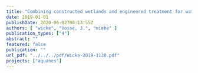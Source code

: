 ```yaml
---
title: "Combining constructed wetlands and engineered treatment for water reuse, report WP3, Deliverable D3.1."
date: 2019-01-01
publishDate: 2020-06-02T08:13:55Z
authors: [ "wicke", "Vosse, J.", "miehe" ]
publication_types: ["4"]
abstract: ""
featured: false
publication: ""
url_pdf: "../../../pdf/Wicke-2019-1130.pdf"
projects: ["aquanes"]
---
```


